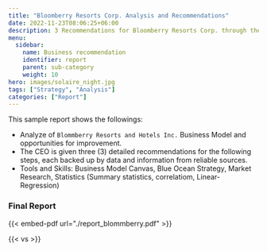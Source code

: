 ```yaml
---
title: "Bloomberry Resorts Corp. Analysis and Recommendations"
date: 2022-11-23T08:06:25+06:00
description: 3 Recommendations for Bloomberry Resorts Corp. through the lens of Business Model Canva, Blue Ocean 
menu:
  sidebar:
    name: Business recommendation
    identifier: report
    parent: sub-category
    weight: 10
hero: images/solaire_night.jpg
tags: ["Strategy", "Analysis"]
categories: ["Report"]
---
```


This sample report shows the followings:

- Analyze of `Blommberry Resorts and Hotels Inc.` Business Model and opportunities for improvement.
- The CEO is given three (3) detailed recommendations for the following steps, each backed up by data and information from reliable sources.
- Tools and Skills: Business Model Canvas, Blue Ocean Strategy, Market Research, Statistics (Summary statistics, correlatiom, Linear-Regression)

### Final Report

{{< embed-pdf url="./report_blommberry.pdf" >}}

{{< vs >}}
